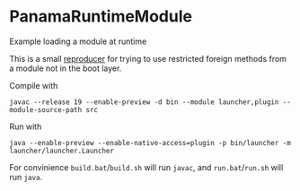 # PanamaRuntimeModule
Example loading a module at runtime

This is a small [reproducer](https://en.wikipedia.org/wiki/Minimal_reproducible_example) for trying to use restricted foreign methods from a module not in the boot layer.

Compile with 

    javac --release 19 --enable-preview -d bin --module launcher,plugin --module-source-path src
	
Run with

    java --enable-preview --enable-native-access=plugin -p bin/launcher -m launcher/launcher.Launcher
	
For convinience `build.bat`/`build.sh` will run `javac`, and `run.bat`/`run.sh` will run `java`.
